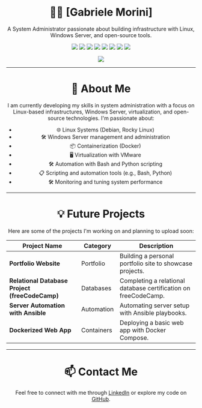 <div align="center">

# 👨‍💻 **[Gabriele Morini]**

A System Administrator passionate about building infrastructure with Linux, Windows Server, and open-source tools.

[![](https://img.shields.io/badge/OS-Linux-informational?style=flat&logo=linux&logoColor=white&color=blue)](https://www.linux.org/)
[![](https://img.shields.io/badge/OS-Windows_Server-informational?style=flat&logo=windows&logoColor=white&color=blue)](https://www.microsoft.com/en-us/windows-server)
[![](https://img.shields.io/badge/Virtualization-VMware-informational?style=flat&logo=vmware&logoColor=white&color=green)](https://www.vmware.com/)
[![](https://img.shields.io/badge/Containers-Docker-informational?style=flat&logo=docker&logoColor=white&color=2496ED)](https://www.docker.com/)
[![](https://img.shields.io/badge/Code-Python-informational?style=flat&logo=python&logoColor=white&color=3776AB)](https://www.python.org/)
[![](https://img.shields.io/badge/Code-JavaScript-informational?style=flat&logo=javascript&logoColor=white&color=F7DF1E)](https://www.javascript.com/)
[![](https://img.shields.io/badge/Editor-VSCode-informational?style=flat&logo=visual-studio-code&logoColor=white&color=007ACC)](https://code.visualstudio.com/)
[![](https://img.shields.io/badge/Editor-Vim-informational?style=flat&logo=vim&logoColor=white&color=019733)](https://www.vim.org/)

<!-- [![](https://img.shields.io/badge/-LinkedIn-informational?style=for-the-badge&logo=linkedin&logoColor=white&color=2867B2)](https://linkedin.com/in/tuo-profilo) -->
[![](https://img.shields.io/badge/-GitHub-informational?style=for-the-badge&logo=github&logoColor=white&color=181717)](https://github.com/tuo-username)

<hr>

# 🚀 **About Me**

I am currently developing my skills in system administration with a focus on Linux-based infrastructures, Windows Server, virtualization, and open-source technologies. I'm passionate about:

- 🌐 Linux Systems (Debian, Rocky Linux)
- 🛠 Windows Server management and administration
- 📦 Containerization (Docker)
- 🖥️ Virtualization with VMware
- 🛠 Automation with Bash and Python scripting
- 📋 Scripting and automation tools (e.g., Bash, Python)
- 🛠 Monitoring and tuning system performance

---

# 💡 **Future Projects**

Here are some of the projects I'm working on and planning to upload soon:

| Project Name | Category | Description |
| ------------ | -------- | ----------- |
| **Portfolio Website** | Portfolio | Building a personal portfolio site to showcase projects. |
| **Relational Database Project (freeCodeCamp)** | Databases | Completing a relational database certification on freeCodeCamp. |
| **Server Automation with Ansible** | Automation | Automating server setup with Ansible playbooks. |
| **Dockerized Web App** | Containers | Deploying a basic web app with Docker Compose. |

---

# 📫 **Contact Me**

Feel free to connect with me through [LinkedIn](https://linkedin.com/in/gabrielemorini) or explore my code on [GitHub](https://github.com/gabrielemorini).
</div>


